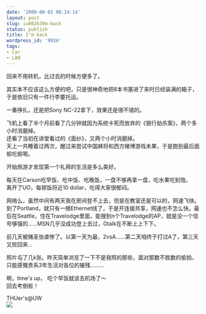 ```yaml
---
date: '2009-08-02 08:24:14'
layout: post
slug: iu002639m-back
status: publish
title: I'm back
wordpress_id: '9926'
tags:
- Car
- LAN
---
```


回来不用转机，比过去的时候方便多了。  
  
其实本不应该这么方便的吧，只是很神奇地把8本书塞进了来时已经装满的箱子，于是依旧只有一件行李要托运。  
  
一番挣扎，还是把Sony NC-22拿下，效果还是很不错的。  
  
飞机上看了半个月前看了几分钟就因为系统卡死而放弃的《银行劫杀案》，两个多小时消磨掉。  
还看了当初在讲堂看过的《面纱》，又两个小时消磨掉。  
天上一共睡着过两次，醒过来尝试中国麻将和西方赌博游戏未果，于是跑到最后面偷吃偷喝。  
  
开始旅游才发现第一个礼拜的生活是多么美好。  
  
每天在Carson吃早饭、吃中饭、吃晚饭，一盘不够再拿一盘，吃水果吃到饱。  
离开了UO，每顿饭将近10 dollar，吃得大家很郁闷。  
  
网络么，虽然中间有两天我在房间登不上去，但是在教室还是可以的，网速飞快。  
到了Portland，就只有一根Ethernet线了，于是开连接共享，网速也不怎么快。最后在Seattle，住在Travelodge里面，能搜到n个Travelodge的AP，就是没一个信号够强的……MSN几乎没成功登上去过，Gtalk在不断上上下下。  
  
前几天被赌圣张虐惨了。以第一天为最，2vsA……第二天咱终于打过A了，第三天又败回来…  
  
照片屯了几k张。昨天简单浏览了一下不是我照的那些，面对那数不胜数的偷拍，只能感慨贵系3年生活对各位的摧残………  
  
  
啊，time's up， 吃个早饭就该去机场了～  
回去考倒桩！  
  
THUer's@UW  
[![](https://lh6faa.bay.livefilestore.com/y1mseMf_6yaOGX3eBpz3w5dfRtOloT2vzBaGzpgw3OTHxxS86w-q34wetGjxtU2btz7LJswVzXT-VeodldtJIZqObamlUA5bVmLRBpBVFeBGioTXZtQDHJHN_ueXgasZA-PDIJ6Oc5HIdmsLRBefvq93w/P1020581.jpg)](https://lh6faa.bay.livefilestore.com/y1mseMf_6yaOGX3eBpz3w5dfRtOloT2vzBaGzpgw3OTHxxS86w-q34wetGjxtU2btz7LJswVzXT-VeodldtJIZqObamlUA5bVmLRBpBVFeBGioTXZtQDHJHN_ueXgasZA-PDIJ6Oc5HIdmsLRBefvq93w/P1020581.jpg)  

